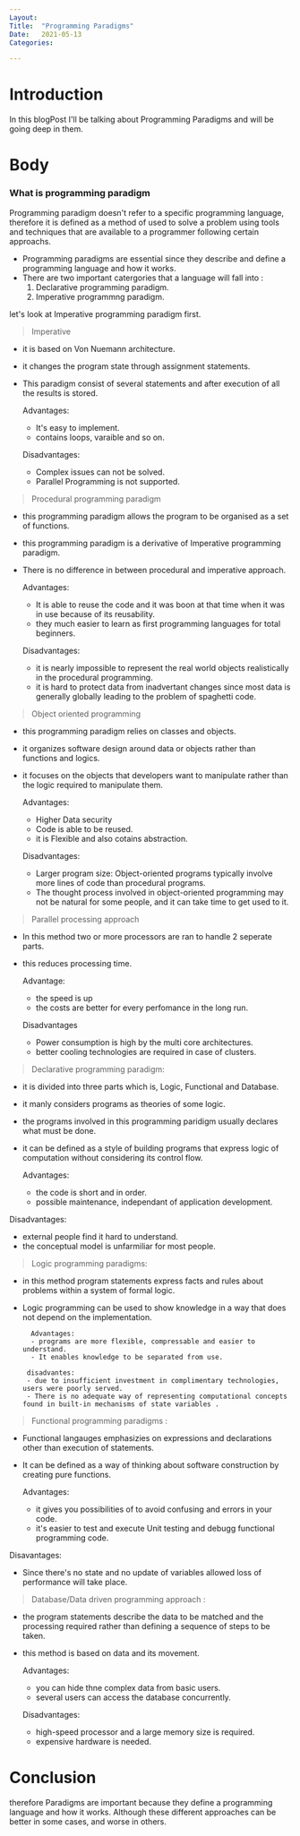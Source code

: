 ```yaml
---
Layout:
Title:	"Programming Paradigms"
Date:	2021-05-13
Categories:

---
```


# Introduction
In this blogPost I'll be talking about Programming Paradigms and will be going deep in them.

# Body

### What is programming paradigm

Programming paradigm doesn't refer to a specific programming language, therefore it is defined as a method of used to solve a problem using tools and techniques that are available to a programmer following certain approachs.

- Programming paradigms are essential since they describe and define a programming language and how it works.
- There are two important catergories that a language will fall into :
   1. Declarative programming paradigm.
   2. Imperative programmng paradigm.

let's look at Imperative programming paradigm first.

  > Imperative 

* it is based on Von Nuemann architecture.
* it changes the program state through assignment statements.
* This paradigm consist of several statements and after execution of all the results is stored.

   Advantages:
  - It's easy to implement.
  - contains loops, varaible and so on.

   Disadvantages:
  - Complex issues can not be solved.
  - Parallel Programming is not supported.

      

> Procedural programming paradigm 

* this programming paradigm allows the program to be organised as a set of functions.
* this programming paradigm is a derivative of Imperative programming paradigm.
* There is no difference in between procedural and imperative approach.

    Advantages:
    - It is able to reuse the code and it was boon at that time when it was in use because of its reusability.
    - they much easier to learn as first programming languages for total beginners.
    
    Disadvantages:
   - it is nearly impossible to represent the real world objects realistically in the procedural programming.
   - it is hard to protect data from inadvertant changes since most data is generally globally leading to the problem of spaghetti code.


> Object oriented programming 

* this programming paradigm relies on classes and objects.
* it organizes software design around data or objects rather than functions and logics.
* it focuses on the objects that developers want to manipulate rather than the logic required to manipulate them. 

   Advantages:
   - Higher Data security
   - Code is able to be  reused.
   - it is Flexible and also cotains abstraction.

  Disadvantages:
   - Larger program size: Object-oriented programs typically involve more lines of code
     than procedural programs. 
   - The thought process involved in object-oriented programming
     may not be natural for some people, and it can take time to get used to it.


> Parallel processing approach 

* In this method two or more processors are ran to handle 2 seperate parts.
* this reduces processing time.

   Advantage:

   - the speed is up
   - the costs are better for every perfomance in the long run.

   Disadvantages
   - Power consumption is high by the multi core architectures.
   - better cooling technologies are required in case of clusters.
 
             

> Declarative programming paradigm:

* it is divided into three parts which is, Logic, Functional and Database.
* it manly considers programs as theories of some logic.
* the programs involved in this programming paridigm usually declares what must be done.
* it can be defined as a style of building programs that express logic of computation without considering its control flow.

  Advantages:
  - the code is short and in order.
  - possible maintenance, independant of application development.

 Disadvantages:
 - external people find it hard to understand.
 - the conceptual model is unfarmiliar for most people.
 
    

> Logic programming paradigms:

* in this method program statements express facts and rules about problems within a system of formal logic.
* Logic programming can be used to show knowledge in a way that does not depend on the implementation.

        Advantages:
        - programs are more flexible, compressable and easier to understand.
        - It enables knowledge to be separated from use.

       disadvantes:
       - due to insufficient investment in complimentary technologies, users were poorly served.
       - There is no adequate way of representing computational concepts found in built-in mechanisms of state variables .

         


> Functional programming paradigms :

 * Functional langauges emphasizies on expressions and declarations other than execution of statements.
 * It can be defined as a way of thinking about software construction by creating pure functions.

   Advantages: 
   - it gives you possibilities of to avoid confusing and errors in your code.
   - it's easier to test and execute Unit testing and debugg functional programming code.

  Disavantages:
  - Since there's no state and no update of variables allowed loss of performance will take place.

     

> Database/Data driven programming approach :

*  the program statements describe the data to be matched and the processing required rather than defining a sequence of steps to be taken.
* this method is based on data and its movement.

    Advantages:
    - you can hide thne complex data from basic users.
    - several users can access the database concurrently.

   Disadvantages:
   - high-speed processor and a large memory size is required.
   - expensive hardware is needed.



# Conclusion

therefore Paradigms are important because they define a programming language and how it works.
Although these different approaches can be better in some cases, and worse in others.
